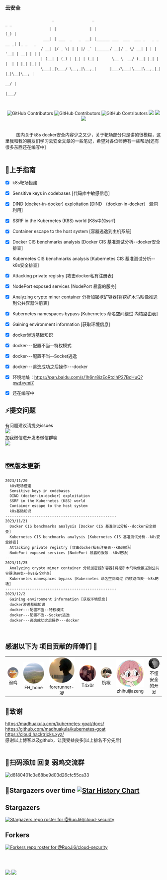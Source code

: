 ### 云安全
                         _                 _                                 _ _         
                        | |               | |                               (_) |        
                     ___| | ___  _   _  __| |______ ___  ___  ___ _   _ _ __ _| |_ _   _ 
                    / __| |/ _ \| | | |/ _` |______/ __|/ _ \/ __| | | | '__| | __| | | |
                    | (__| | (_) | |_| | (_| |      \__ \  __/ (__| |_| | |  | | |_| |_| |
                    \___|_|\___/ \__,_|\__,_|      |___/\___|\___|\__,_|_|  |_|\__|\__, |
                                                                                    __/ |
                                                                                   |___/ 
<br/>
  <p align="center">
    <img alt="GitHub Contributors" src="https://img.shields.io/badge/%E4%BD%9C%E8%80%85-%E5%BC%B1%E9%B8%A1-red" />
    <img alt="GitHub Contributors" src="https://img.shields.io/badge/%E5%8D%9A%E5%AE%A2-www.taoyuan.cool-blue" />
    <img alt="GitHub Contributors" src="https://img.shields.io/badge/%E5%AE%89%E5%85%A8%E5%9B%A2%E9%98%9F-One--fox-pink" />
    <img src="https://img.shields.io/badge/WeChat-vivo50KFCKFC-black">
    <img src="https://badgen.net/github/stars/RuoJi6/cloud-security/?icon=github&color=black">
    <img src="https://badgen.net/github/issues/RuoJi6/cloud-security">
</p>
<br/>
&nbsp;&nbsp;&nbsp;&nbsp;&nbsp;&nbsp;&nbsp;&nbsp; 国内关于k8s docker安全内容少之又少，关于靶场部分只是讲的很模糊，这里我和我的朋友们学习云安全文章的一些笔记，希望对各位师傅有一些帮助[还有很多东西还在编写中]
<br/><br/>


## 🚀上手指南
* [x] k8s靶场搭建
* [x] Sensitive keys in codebases [代码库中敏感信息]
* [x] DIND (docker-in-docker) exploitation [DIND （docker-in-docker） 漏洞利用]
* [x] SSRF in the Kubernetes (K8S) world [K8s中的ssrf]
* [x] Container escape to the host system [容器逃逸到主机系统]
* [x] Docker CIS benchmarks analysis [Docker CIS 基准测试分析--docker安全排查]
* [x] Kubernetes CIS benchmarks analysis [Kubernetes CIS 基准测试分析--k8s安全排查]
* [x] Attacking private registry [攻击docker私有注册表]
* [x] NodePort exposed services [NodePort 暴露的服务]
* [x] Analyzing crypto miner container 分析加密挖矿容器[将挖矿木马映像推送到公共容器注册表]
* [x] Kubernetes namespaces bypass [Kubernetes 命名空间绕过 内核路由表]
* [x] Gaining environment information [获取环境信息]
* [x] docker渗透基础知识 
* [x] docker---配置不当--特权模式
* [x] docker---配置不当--Socket逃逸
* [x] docker---逃逸成功之后操作---docker
* [x] 环境地址：https://pan.baidu.com/s/1h6nr8izEoRtcIhP27BcHuQ?pwd=ymi7 
* [x] 还在编写中


## :zap:提交问题
有问题建议请提交issues<br/>
<a href="https://github.com/RuoJi6/cloud-security/issues"><img src="https://badgen.net/github/issues/RuoJi6/cloud-security"></a>
<br/>
加我微信进开发者微信群聊 
<br/><img src="https://img.shields.io/badge/WeChat-vivo50KFCKFC-green">
<br/>
<br/>

## :world_map:版本更新
```
2023/11/20
  k8s靶场搭建
  Sensitive keys in codebases
  DIND (docker-in-docker) exploitation
  SSRF in the Kubernetes (K8S) world
  Container escape to the host system
  k8s基础知识
--------------------------------------------------
2023/11/21
  Docker CIS benchmarks analysis [Docker CIS 基准测试分析--docker安全排查]
  Kubernetes CIS benchmarks analysis [Kubernetes CIS 基准测试分析--k8s安全排查]
  Attacking private registry [攻击docker私有注册表--k8s靶场]
  NodePort exposed services [NodePort 暴露的服务--k8s靶场]
--------------------------------------------------
2023/11/25
  Analyzing crypto miner container 分析加密挖矿容器[将挖矿木马映像推送到公共容器注册表--k8s安全排查]
  Kubernetes namespaces bypass [Kubernetes 命名空间绕过 内核路由表--k8s靶场]
--------------------------------------------------
2023/12/2
  Gaining environment information [获取环境信息]
  docker渗透基础知识 
  docker---配置不当--特权模式
  docker---配置不当--Socket逃逸
  docker---逃逸成功之后操作---docker
```

<br/>

## 感谢以下为 项目贡献的师傅们 :confetti_ball:
<table>
    <tr>
        <td align="center"><img alt="弱鸡" src="./avatar/1.jpg" style="width: 100px;" /><br />弱鸡</td>
        <td align="center"><img alt="FH_hone" src="./avatar/2.jpg" style="width: 100px;" /><br />FH_hone</td>
        <td align="center"><img alt="forerunner-凝" src="./avatar/3.jpg" style="width: 100px;" /><br />forerunner-凝</td>
        <td align="center"><img alt="T4x0r" src="./avatar/4.jpg" style="width: 100px;" /><br />T4x0r</td>
        <td align="center"><img alt="杭椒" src="./avatar/5.jpg" style="width: 100px;" /><br />杭椒</td>
        <td align="center"><img alt="zhihuijiazeng" src="./avatar/6.jpg" style="width: 100px;" /><br />zhihuijiazeng</td>
        <td align="center"><img alt="不懂安全的开发" src="./avatar/7.jpg" style="width: 100px;" /><br />不懂安全的开发</td>
    </tr>
</table>




## :clap:致谢
https://madhuakula.com/kubernetes-goat/docs/<br/>
https://github.com/madhuakula/kubernetes-goat<br/>
https://cloud.hacktricks.xyz/<br/>
感谢以上博客以及github，让我受益良多[以上排名不分先后]
<br/><br/>

## 🚨扫码添加 回复  弱鸡交流群
![d8180401c3e68be9d03d26cfc55ca33](https://github.com/RuoJi6/cloud-security/assets/79234113/7bd77101-782f-4d0c-a4bc-4ee9f73308b9)

## :star2:Stargazers over time  [![Star History Chart](https://api.star-history.com/svg?repos=RuoJi6/cloud-security&type=Date)](https://star-history.com/#RuoJi6/cloud-security&Date)

## Stargazers

[![Stargazers repo roster for @RuoJi6/cloud-security](http://reporoster.com/stars/RuoJi6/cloud-security)](https://github.com/RuoJi6/cloud-security/stargazers)


## Forkers

[![Forkers repo roster for @RuoJi6/cloud-security](http://reporoster.com/forks/RuoJi6/cloud-security)](https://github.com/RuoJi6/cloud-security/network/members)


<br/><br/>

<a href="https://github.com/RuoJi6">
  <img height=150 align="center" src="https://github-readme-stats.vercel.app/api?username=RuoJi6"/>
</a>
<a href="https://github.com/RuoJi6/cloud-security/">
  <img height=150 align="center" src="https://github-readme-stats.vercel.app/api/top-langs?username=RuoJi6&layout=compact&langs_count=8&card_width=320" />
</a>


